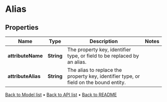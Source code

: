 

# Alias


## Properties

| Name | Type | Description | Notes |
|------------ | ------------- | ------------- | -------------|
|**attributeName** | **String** | The property key, identifier type, or field to be replaced by an alias. |  |
|**attributeAlias** | **String** | The alias to replace the property key, identifier type, or field on the bound entity. |  |



[Back to Model list](../README.md#documentation-for-models) &#8226; [Back to API list](../README.md#documentation-for-api-endpoints) &#8226; [Back to README](../README.md)



